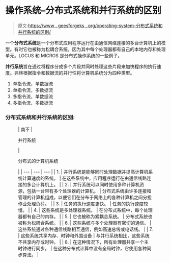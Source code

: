 # 操作系统–分布式系统和并行系统的区别

> 原文:[https://www . geesforgeks . org/operating-system-分布式系统和并行系统的区别/](https://www.geeksforgeeks.org/operating-system-difference-between-distributed-system-and-parallel-system/)

一个**分布式系统**是一个分布式应用程序运行在由通信网络连接的多台计算机上的模型。有时它也被称为松耦合系统，因为其中每个处理器都有自己的本地内存和处理单元。LOCUS 和 MICROS 是分布式操作系统的一些例子。

**并行系统**旨在通过将程序分成多个片段并同时处理这些片段来加快程序的执行速度。弗林根据指令和数据流的并行性将计算机系统分为四种类型。

1.  单指令流，单数据流
2.  单指令流，多数据流
3.  多指令流，单数据流
4.  多指令流、多数据流

### 分布式系统和并行系统的区别:

<figure class="table">

| 南不 | 

并行系统

 | 

分布式的计算机系统

 |
| --- | --- | --- |
| 1. | 并行系统是能够同时处理数据并提高计算机系统计算速度的系统。 | 在这些系统中，应用程序运行在由通信线路连接的多台计算机上。 |
| 2. | 并行系统可以同时使用多种计算机资源，包括一台带有多个处理器的计算机。 | 分布式系统由许多连接和管理的计算机组成，以便它们在分布于网络上的各种计算机之间分担作业处理负荷。 |
| 3. | 任务的执行速度更快。 | 任务的执行速度较慢。 |
| 4. | 这些系统是多处理器系统。 | 在分布式系统中，每个处理器都有自己的内存。 |
| 5. | 它也被称为紧耦合系统。 | 分布式系统也被称为松耦合系统。 |
| 6. | 这些系统与多个处理器有密切的通信。 | 这些系统通过各种通信线路相互通信，例如高速总线或电话线。 |
| 7. | 这些系统共享内存、时钟和外围设备 | 与并行系统相比，这些系统不共享内存或时钟。 |
| 8. | 在这种情况下，所有处理器共享一个主时钟进行同步。 | 在这种分布式计算中没有全局时钟，它使用各种同步算法。 |

</figure>